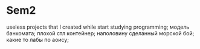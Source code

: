 # Sem2
useless projects that I created while start studying programming;
модель банкомата;
плохой стл контейнер;
наполовину сделанный морской бой;
какие то лабы по аоису;
